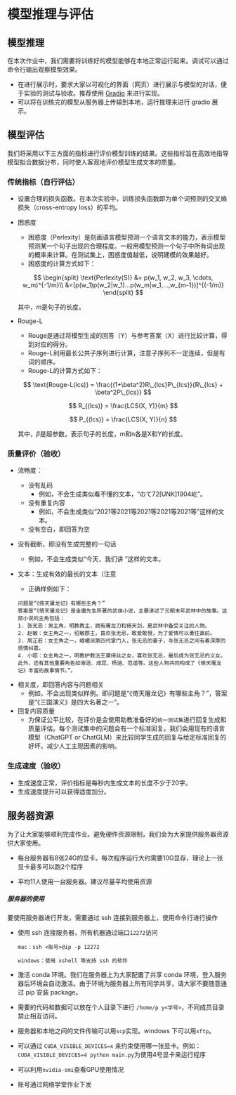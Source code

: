 # 模型推理与评估

## 模型推理

在本次作业中，我们需要将训练好的模型能够在本地正常运行起来。调试可以通过命令行输出观察模型效果。

- 在进行展示时，要求大家以可视化的界面（网页）进行展示与模型的对话，便于实验的测试与验收。推荐使用 [Gradio](https://www.gradio.app/guides/quickstart) 来进行实现。
- 可以将在训练完的模型从服务器上传输到本地，运行推理来进行 gradio 展示。

## 模型评估

我们将采用以下三方面的指标进行评价模型训练的结果。这些指标旨在高效地指导模型拟合数据分布，同时使人客观地评价模型生成文本的质量。

### 传统指标（自行评估）

* 设置合理的损失函数。在本次实验中，训练损失函数即为单个词预测的交叉熵损失（cross-entropy loss）的平均。

* 困惑度

  * 困惑度（Perlexity）是刻画语言模型预测一个语言文本的能力，表示模型预测某一个句子出现的合理程度。一般用模型预测一个句子中所有词出现的概率来计算。在测试集上，困惑度值越低，说明建模的效果越好。
  * 困惑度的计算方式如下：

  $$
  \begin{split}
  \text{Perlexity(S)} &= p(w_1, w_2, w_3, \cdots, w_m)^{-1/m}\\
  &=[p(w_1)p(w_2|w_1)...p(w_m|w_1,...,w_{m-1})]^{(-1/m)}
  \end{split}
  $$

  其中，$m$是句子的长度。

* Rouge-L
  * Rouge是通过将模型生成的回答（Y）与参考答案（X）进行比较计算，得到对应的得分。
  * Rouge-L利用最长公共子序列进行计算，注意子序列不一定连续，但是有词的顺序。
  * Rouge-L的计算方式如下：
  
  $$
  \text{Rouge-L(lcs)} = \frac{(1+\beta^2)R\_{lcs}P\_{lcs}}{R\_{lcs} + \beta^2P\_{lcs}}
  $$

  $$
  R_{(lcs)} = \frac{LCS(X, Y)}{m}
  $$

  $$
  P_{(lcs)} = \frac{LCS(X, Y)}{n}
  $$

  其中，$\beta$是超参数，表示句子的长度，m和n各是X和Y的长度。

### 质量评价（验收）

* 流畅度：
  * 没有乱码
    * 例如，不会生成类似看不懂的文本，“のて72[UNK]1904屹”。
  * 没有重复内容
    * 例如，不会生成类似“2021等2021等2021等2021等2021等”这样的文本。
  * 没有空白，即回答为空  
  
* 没有截断，即没有生成完整的一句话
  * 例如，不会生成类似“今天，我们讲 ”这样的文本。
  
* 文本：生成有效的最长的文本（注意
  * 正确样例如下：

  ```
  问题是“《倚天屠龙记》有哪些主角？”
  答案是“《倚天屠龙记》是金庸先生所著的武侠小说，主要讲述了元朝末年武林中的故事。这部小说的主角包括：
  1. 张无忌：男主角，明教教主，拥有屠龙刀和倚天剑，是武林中备受关注的人物。  
  2. 赵敏：女主角之一，绍敏郡主，喜欢张无忌，敢爱敢恨，为了爱情可以勇往直前。  
  3. 周芷若：女主角之一，峨嵋派第四代掌门人，张无忌的妻子，与张无忌之间有着深厚的感情纠葛。  
  4. 小昭：女主角之一，明教护教法王黛绮丝之女，喜欢张无忌，最后成为张无忌的义女。  
  此外，还有其他重要角色如谢逊、成昆、杨逍、范遥等。这些人物共同构成了《倚天屠龙记》丰富的故事情节。”。
  ```

- 相关度，即回答内容与问题相关
  * 例如，不会出现类似样例。即问题是“《倚天屠龙记》有哪些主角？”，答案是“《三国演义》是四大名著之一”。
- 回复内容质量
  - 为保证公平比较，在评价是会使用助教准备好的`统一测试集`进行回复生成和质量评估。每个测试集中的问题会有一个标准回复。我们会用现有的语言模型（ChatGPT or ChatGLM）来比较同学生成的回复与给定标准回复的好坏，减少人工主观因素的影响。

### 生成速度（验收）

* 生成速度正常，评价指标是每秒内生成文本的长度不少于20字。
* 生成速度提升可以获得适度加分。

## 服务器资源

为了让大家能够顺利完成作业。避免硬件资源限制，我们会为大家提供服务器资源供大家使用。

- 每台服务器有8张24G的显卡。每次程序运行大约需要10G显存，理论上一张显卡最多可以跑2个程序


- 平均11人使用一台服务器。建议尽量平均使用资源

##### 服务器的使用

要使用服务器进行开发，需要通过 ssh 连接到服务器上，使用命令行进行操作

- 使用 ssh 连接服务器，所有机器通过端口`12272`访问

  ```
  mac：ssh <账号>@ip -p 12272
  
  windows：使用 xshell 等支持 ssh 的软件
  ```

- 激活 conda 环境。我们在服务器上为大家配置了共享 conda 环境，登入服务器后环境会自动激活。由于环境为服务器上所有同学共享，请大家不要随意通过 pip 安装 package。

- 需要的代码和数据可以放在个人目录下进行 `/home/p y<学号>`，不同成员目录禁止相互访问。

- 服务器和本地之间的文件传输可以用`scp`实现。windows 下可以用`xftp`。

- 可以通过 `CUDA_VISIBLE_DEVICES=x` 来约束使用哪一张显卡。例如：`CUDA_VISIBLE_DEVICES=4 python main.py`为使用4号显卡来运行程序

- 可以利用`nvidia-smi`查看GPU使用情况

- 账号通过网络学堂作业下发
